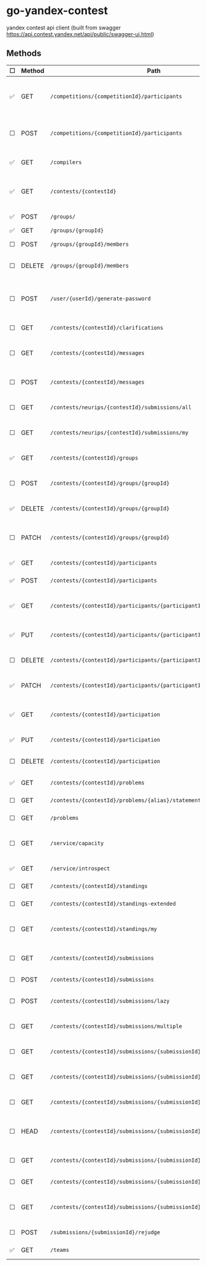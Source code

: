 # go-yandex-contest
yandex contest api client (built from swagger https://api.contest.yandex.net/api/public/swagger-ui.html)



## Methods
| &#9744; | Method | Path  | Description |
|-----|--------|-------|-------------|
| :white_check_mark: | GET | `/competitions/{competitionId}/participants` | Get registered participants of competition |
| &#9744; | POST | `/competitions/{competitionId}/participants` | Register participants into competition |
| :white_check_mark: | GET | `/compilers` | Get compilers list |
| :white_check_mark: | GET | `/contests/{contestId}` | Get information about contest |
| :white_check_mark: | POST | `/groups/` | Create a new group |
| :white_check_mark: | GET | `/groups/{groupId}` | View group |
| &#9744; | POST | `/groups/{groupId}/members` | Add group member |
| &#9744; | DELETE | `/groups/{groupId}/members` | Remove group member |
| &#9744; | POST | `/user/{userId}/generate-password` | Generate new password for internal user |
| &#9744; | GET | `/contests/{contestId}/clarifications` | Get jury clarifications |
| &#9744; | GET | `/contests/{contestId}/messages` | Get your questions and jury answers |
| &#9744; | POST | `/contests/{contestId}/messages` | Send question to jury |
| &#9744; | GET | `/contests/neurips/{contestId}/submissions/all` | Get all submissions for contest |
| &#9744; | GET | `/contests/neurips/{contestId}/submissions/my` | Get your submissions for contest |
| :white_check_mark: | GET | `/contests/{contestId}/groups` | List groups registered for contest |
| &#9744; | POST | `/contests/{contestId}/groups/{groupId}` | Register group for contest |
| :white_check_mark: | DELETE | `/contests/{contestId}/groups/{groupId}` | Delete group for contest |
| &#9744; | PATCH | `/contests/{contestId}/groups/{groupId}` | Change group registration info |
| :white_check_mark: | GET | `/contests/{contestId}/participants` | Get contest participants |
| :white_check_mark: | POST | `/contests/{contestId}/participants` | Register for contest |
| :white_check_mark: | GET | `/contests/{contestId}/participants/{participantId}` | Get information about participant |
| :white_check_mark: | PUT | `/contests/{contestId}/participants/{participantId}` | Start the contest for participant |
| &#9744; | DELETE | `/contests/{contestId}/participants/{participantId}` | Unregister participant from contest |
| :white_check_mark: | PATCH | `/contests/{contestId}/participants/{participantId}` | Update participant in contest |
| :white_check_mark: | GET | `/contests/{contestId}/participation` | Get informantion about your participation |
| :white_check_mark: | PUT | `/contests/{contestId}/participation` | Start the contest |
| &#9744; | DELETE | `/contests/{contestId}/participation` | Unregister yourself from contest |
| :white_check_mark: | GET | `/contests/{contestId}/problems` | Get contest problems |
| &#9744; | GET | `/contests/{contestId}/problems/{alias}/statement` | Get problem statement |
| &#9744; | GET | `/problems` | Get problem file |
| &#9744; | GET | `/service/capacity` | Get submissoins queue capacity |
| :white_check_mark: | GET | `/service/introspect` | Get avaible scopes |
| &#9744; | GET | `/contests/{contestId}/standings` | Get contest standings |
| &#9744; | GET | `/contests/{contestId}/standings-extended` | Get contest standings |
| &#9744; | GET | `/contests/{contestId}/standings/my` | Get your position in contest standings |
| &#9744; | GET | `/contests/{contestId}/submissions` | Get submissions for contest |
| &#9744; | POST | `/contests/{contestId}/submissions` | Send submission |
| &#9744; | POST | `/contests/{contestId}/submissions/lazy` | Send submission from URL |
| &#9744; | GET | `/contests/{contestId}/submissions/multiple` | Get report for multiple submissions |
| &#9744; | GET | `/contests/{contestId}/submissions/{submissionId}` | Get brief report for submission |
| &#9744; | GET | `/contests/{contestId}/submissions/{submissionId}/full` | Get full report for submission |
| &#9744; | GET | `/contests/{contestId}/submissions/{submissionId}/source` | Get submission source code |
| &#9744; | HEAD | `/contests/{contestId}/submissions/{submissionId}/source` | Get metadata of submission source code|
| &#9744; | GET | `/contests/{contestId}/submissions/{submissionId}/{testName}/answer` | Get full answer file for test |
| &#9744; | GET | `/contests/{contestId}/submissions/{submissionId}/{testName}/input` | Get full input file for test |
| &#9744; | GET | `/contests/{contestId}/submissions/{submissionId}/{testName}/output` | Get participant output for test |
| &#9744; | POST | `/submissions/{submissionId}/rejudge` | Rejudge submission | 
| :white_check_mark: | GET | `/teams` | Get user teams |

